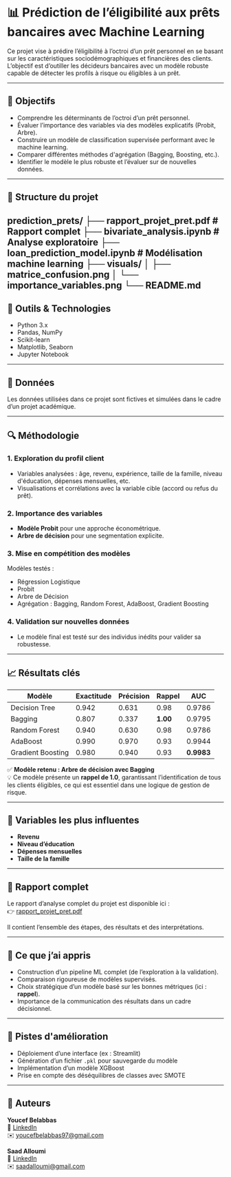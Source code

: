 # 📊 Prédiction de l’éligibilité aux prêts bancaires avec Machine Learning

Ce projet vise à prédire l’éligibilité à l’octroi d’un prêt personnel en se basant sur les caractéristiques sociodémographiques et financières des clients. L’objectif est d’outiller les décideurs bancaires avec un modèle robuste capable de détecter les profils à risque ou éligibles à un prêt.

---

## 🧠 Objectifs

- Comprendre les déterminants de l’octroi d’un prêt personnel.
- Évaluer l’importance des variables via des modèles explicatifs (Probit, Arbre).
- Construire un modèle de classification supervisée performant avec le machine learning.
- Comparer différentes méthodes d'agrégation (Bagging, Boosting, etc.).
- Identifier le modèle le plus robuste et l’évaluer sur de nouvelles données.

---

## 📁 Structure du projet

prediction_prets/
├── rapport_projet_pret.pdf # Rapport complet
├── bivariate_analysis.ipynb # Analyse exploratoire
├── loan_prediction_model.ipynb # Modélisation machine learning
├── visuals/
│ ├── matrice_confusion.png
│ └── importance_variables.png
└── README.md
---

## 🔧 Outils & Technologies

- Python 3.x
- Pandas, NumPy
- Scikit-learn
- Matplotlib, Seaborn
- Jupyter Notebook

---

## 📂 Données

Les données utilisées dans ce projet sont fictives et simulées dans le cadre d’un projet académique.  

---

## 🔍 Méthodologie

### 1. Exploration du profil client
- Variables analysées : âge, revenu, expérience, taille de la famille, niveau d'éducation, dépenses mensuelles, etc.
- Visualisations et corrélations avec la variable cible (accord ou refus du prêt).

### 2. Importance des variables
- **Modèle Probit** pour une approche économétrique.
- **Arbre de décision** pour une segmentation explicite.

### 3. Mise en compétition des modèles
Modèles testés :
- Régression Logistique
- Probit
- Arbre de Décision
- Agrégation : Bagging, Random Forest, AdaBoost, Gradient Boosting

### 4. Validation sur nouvelles données
- Le modèle final est testé sur des individus inédits pour valider sa robustesse.

---

## 📈 Résultats clés

| Modèle             | Exactitude | Précision | Rappel | AUC     |
|--------------------|------------|-----------|--------|---------|
| Decision Tree      | 0.942      | 0.631     | 0.98   | 0.9786  |
| Bagging            | 0.807      | 0.337     | **1.00** | 0.9795|
| Random Forest      | 0.940      | 0.630     | 0.98   | 0.9786  |
| AdaBoost           | 0.990      | 0.970     | 0.93   | 0.9944  |
| Gradient Boosting  | 0.980      | 0.940     | 0.93   |**0.9983**|

✅ **Modèle retenu : Arbre de décision avec Bagging**  
💡 Ce modèle présente un **rappel de 1.0**, garantissant l’identification de tous les clients éligibles, ce qui est essentiel dans une logique de gestion de risque.

---

## 🔎 Variables les plus influentes

- **Revenu**  
- **Niveau d’éducation**  
- **Dépenses mensuelles**  
- **Taille de la famille**

---

## 📄 Rapport complet

Le rapport d’analyse complet du projet est disponible ici :  
👉 [rapport_projet_pret.pdf](./rapport_projet_pret.pdf)

Il contient l’ensemble des étapes, des résultats et des interprétations.

---

## 🧠 Ce que j’ai appris

- Construction d’un pipeline ML complet (de l’exploration à la validation).
- Comparaison rigoureuse de modèles supervisés.
- Choix stratégique d’un modèle basé sur les bonnes métriques (ici : **rappel**).
- Importance de la communication des résultats dans un cadre décisionnel.

---

## 📌 Pistes d'amélioration

- Déploiement d’une interface (ex : Streamlit)
- Génération d’un fichier `.pkl` pour sauvegarde du modèle
- Implémentation d’un modèle XGBoost
- Prise en compte des déséquilibres de classes avec SMOTE

---

## 👤 Auteurs

   **Youcef Belabbas**  
📍 [LinkedIn](https://www.linkedin.com/in/youcef-belabbas-83a86a259/)  
✉️ youcefbelabbas97@gmail.com

   **Saad Alloumi**  
📍 [LinkedIn](https://www.linkedin.com/in/saad-alloumi-b1902b1b6/)  
✉️ saadalloumi@gmail.com
